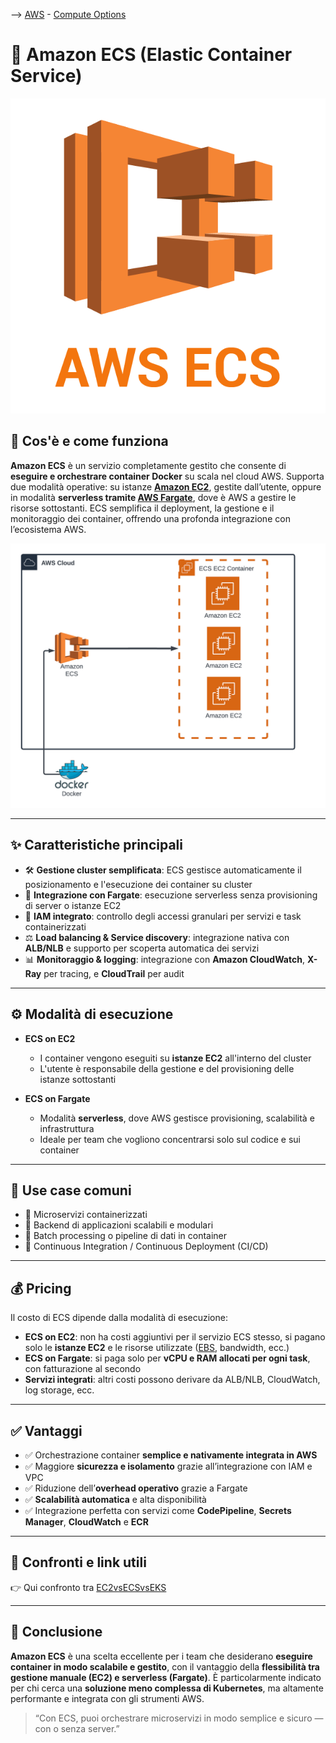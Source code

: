 --> [AWS](/00-Intro/AWS.md)  -  [Compute Options](/01-Compute-options/AWS-Compute-Options.md)
# 🧱 Amazon ECS (Elastic Container Service)

![ecs](img/ecs.png)
## 📘 Cos'è e come funziona

**Amazon ECS** è un servizio completamente gestito che consente di **eseguire e orchestrare container Docker** su scala nel cloud AWS. Supporta due modalità operative: su istanze **[Amazon EC2](/01-Compute-options/Amazon-EC2.md)**, gestite dall’utente, oppure in modalità **serverless tramite [AWS Fargate](/01-Compute-options/AWS-Fargate.md)**, dove è AWS a gestire le risorse sottostanti. ECS semplifica il deployment, la gestione e il monitoraggio dei container, offrendo una profonda integrazione con l’ecosistema AWS.

![Ecs funz](img/ecs-functioning.png)

---

## ✨ Caratteristiche principali

- 🛠️ **Gestione cluster semplificata**: ECS gestisce automaticamente il posizionamento e l'esecuzione dei container su cluster
- 🔌 **Integrazione con Fargate**: esecuzione serverless senza provisioning di server o istanze EC2
- 🔐 **IAM integrato**: controllo degli accessi granulari per servizi e task containerizzati
- ⚖️ **Load balancing & Service discovery**: integrazione nativa con **ALB/NLB** e supporto per scoperta automatica dei servizi
- 📊 **Monitoraggio & logging**: integrazione con **Amazon CloudWatch**, **X-Ray** per tracing, e **CloudTrail** per audit

---

## ⚙️ Modalità di esecuzione

- **ECS on EC2**  
  - I container vengono eseguiti su **istanze EC2** all'interno del cluster  
  - L'utente è responsabile della gestione e del provisioning delle istanze sottostanti

- **ECS on Fargate**  
  - Modalità **serverless**, dove AWS gestisce provisioning, scalabilità e infrastruttura  
  - Ideale per team che vogliono concentrarsi solo sul codice e sui container

---

## 🚀 Use case comuni

- 🧩 Microservizi containerizzati  
- 🧠 Backend di applicazioni scalabili e modulari  
- 🔁 Batch processing o pipeline di dati in container  
- 🔄 Continuous Integration / Continuous Deployment (CI/CD)

---

## 💰 Pricing

Il costo di ECS dipende dalla modalità di esecuzione:

- **ECS on EC2**: non ha costi aggiuntivi per il servizio ECS stesso, si pagano solo le **istanze EC2** e le risorse utilizzate ([EBS](/02-Storage-services/Amazon-EBS.md), bandwidth, ecc.)
- **ECS on Fargate**: si paga solo per **vCPU e RAM allocati per ogni task**, con fatturazione al secondo
- **Servizi integrati**: altri costi possono derivare da ALB/NLB, CloudWatch, log storage, ecc.

---

## ✅ Vantaggi

- ✅ Orchestrazione container **semplice e nativamente integrata in AWS**
- ✅ Maggiore **sicurezza e isolamento** grazie all’integrazione con IAM e VPC
- ✅ Riduzione dell’**overhead operativo** grazie a Fargate
- ✅ **Scalabilità automatica** e alta disponibilità
- ✅ Integrazione perfetta con servizi come **CodePipeline**, **Secrets Manager**, **CloudWatch** e **ECR**

---

## 🔁 Confronti e link utili

👉 Qui confronto tra [EC2vsECSvsEKS](/01-Compute-options/EC2vsECSvsEKS.md)

---

## 📌 Conclusione

**Amazon ECS** è una scelta eccellente per i team che desiderano **eseguire container in modo scalabile e gestito**, con il vantaggio della **flessibilità tra gestione manuale (EC2) e serverless (Fargate)**. È particolarmente indicato per chi cerca una **soluzione meno complessa di Kubernetes**, ma altamente performante e integrata con gli strumenti AWS.

> “Con ECS, puoi orchestrare microservizi in modo semplice e sicuro — con o senza server.”
